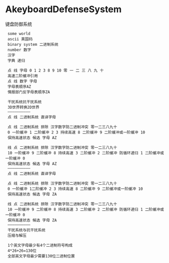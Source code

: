# AkeyboardDefenseSystem
键盘防御系统

     some world
     ascii 美国码
     binary system 二进制系统
     number 数字
     汉字
     字典 递归

     点 线 字母 0 1 2 3 8 9 10 零 一 二 三 八 九 十 
     高速二阶缓冲引用
     点 线 数字 字母
     字母表顺序AZ
     情报部门反字母表顺序ZA

     干扰系统抗干扰系统
     3D世界转换2D世界
     ——————————
     点 线 二进制系统 直译字母

     点 线 二进制系统 排除 汉字数字防二进制冲突 零一二三八九十
     0 一阶缓冲 1 二阶缓冲 2 3 持续高速 8 二阶缓冲 9 二阶缓冲或一阶缓冲 10
     保持高速状态 候选 字母 AZ

     线 点 二进制系统 排除 汉字数字防二进制冲突 零一二三八九十
     10 一阶缓冲 9 二阶缓冲 8 持续高速 3 二阶缓冲 2 二阶缓冲 防循环递归 1 二阶缓冲或一阶缓冲 0
     保持高速状态 候选 字母 AZ
     ——————————
     点 线 二进制系统 直译字母

     点 线 二进制系统 排除 汉字数字防二进制冲突 零一二三八九十
     0 一阶缓冲 1二阶缓冲 2 3 持续高速 8 二阶缓冲 9 二阶缓冲或一阶缓冲 10
     保持高速状态 候选 字母 ZA

     线 点 二进制系统 排除 汉字数字防二进制冲突 零一二三八九十
     10 一阶缓冲 9 二阶缓冲 8 持续高速 3 二阶缓冲 2 二阶缓冲 防循环递归 1 二阶缓冲或一阶缓冲 0
     保持高速状态 候选 字母 ZA
     ——————————
     干扰系统与抗干扰系统
     压缩与解压
     
     1个英文字母最少有4个二进制符号构成
     4*26+26=130位
     全部英文字母最少需要130位二进制位置

